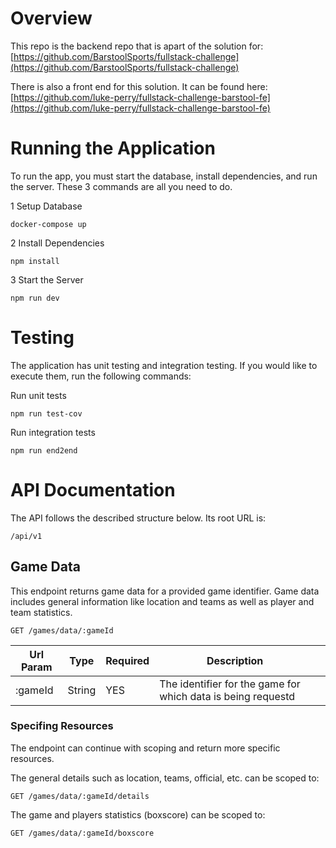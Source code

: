 # Overview
This repo is the backend repo that is apart of the solution for: [https://github.com/BarstoolSports/fullstack-challenge](https://github.com/BarstoolSports/fullstack-challenge)

There is also a front end for this solution. It can be found here: [https://github.com/luke-perry/fullstack-challenge-barstool-fe](https://github.com/luke-perry/fullstack-challenge-barstool-fe)

# Running the Application
To run the app, you must start the database, install dependencies, and run the server. These 3 commands are all you need to do.

1 Setup Database
```
docker-compose up
```

2 Install Dependencies
```
npm install
```

3 Start the Server
```
npm run dev
```

# Testing
The application has unit testing and integration testing. If you would like to execute them, run the following commands:

Run unit tests
```
npm run test-cov
```

Run integration tests
```
npm run end2end
```

# API Documentation
The API follows the described structure below. Its root URL is:
```
/api/v1
```

## Game Data
This endpoint returns game data for a provided game identifier. Game data includes general information like location and teams as well as player and team statistics.
```
GET /games/data/:gameId
```

| Url Param | Type   | Required | Description                                                  |   |
|-----------|--------|----------|--------------------------------------------------------------|---|
| :gameId   | String | YES      | The identifier for the game for which data is being requestd |   |

### Specifing Resources
The endpoint can continue with scoping and return more specific resources. 

The general details such as location, teams, official, etc. can be scoped to:
```
GET /games/data/:gameId/details
```

The game and players statistics (boxscore) can be scoped to: 
```
GET /games/data/:gameId/boxscore
```